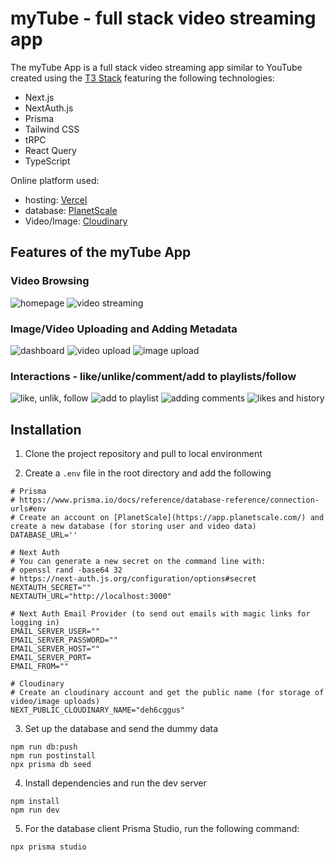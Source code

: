 # myTube - full stack video streaming app

The myTube App is a full stack video streaming app similar to YouTube created using the [T3 Stack](https://create.t3.gg/) featuring the following technologies:

- Next.js
- NextAuth.js
- Prisma
- Tailwind CSS
- tRPC
- React Query
- TypeScript

Online platform used:

- hosting: [Vercel](https://vercel.com/)
- database: [PlanetScale](https://app.planetscale.com/)
- Video/Image: [Cloudinary](https://cloudinary.com/)

## Features of the myTube App

### Video Browsing

![homepage](https://lh3.googleusercontent.com/u/0/drive-viewer/AK7aPaAYg-5cA8kF83CU_tkK9JSdXj5sdzDaKf6u0MAnwVDLe8ZESeKFYLISp06Fu9U3UaVrzAxpzib6MvN5iebkEIZ2IeFCxg=w2475-h1824)
![video streaming](https://drive.google.com/file/d/12aglSTmOirb6VGTFSuUyfxbW4FG1UQe9/preview)

### Image/Video Uploading and Adding Metadata

![dashboard](https://drive.google.com/file/d/1EsfvLD8pd2QtD1KCjmMCabj5pfaKXPvC/preview)
![video upload](https://drive.google.com/file/d/1yVwSM-1WxFkViTWeYyNA2nElTy1Zy1RP/preview)
![image upload](https://drive.google.com/file/d/1F0_b7q-gFldwOm2C9M72X5GyEja8OdXb/preview)

### Interactions - like/unlike/comment/add to playlists/follow

![like, unlik, follow](https://drive.google.com/file/d/1XPec3hNdgayvyrJcHH2OboDIbAxt02bU/preview)
![add to playlist](https://drive.google.com/file/d/1i_dAKw-IE2BNbd8Po-MzWTgtlGhQUYIr/preview)
![adding comments](https://drive.google.com/file/d/12R3OKsdwdBOvP3g8PBq2sIcIpcaWlMRl/preview)
![likes and history](https://drive.google.com/file/d/1PJbsJ0VZGsIbd2xn76paUbTpwt4tSAjx/preview)

## Installation

1. Clone the project repository and pull to local environment

2. Create a `.env` file in the root directory and add the following

```
# Prisma
# https://www.prisma.io/docs/reference/database-reference/connection-urls#env
# Create an account on [PlanetScale](https://app.planetscale.com/) and create a new database (for storing user and video data)
DATABASE_URL=''

# Next Auth
# You can generate a new secret on the command line with:
# openssl rand -base64 32
# https://next-auth.js.org/configuration/options#secret
NEXTAUTH_SECRET=""
NEXTAUTH_URL="http://localhost:3000"

# Next Auth Email Provider (to send out emails with magic links for logging in)
EMAIL_SERVER_USER=""
EMAIL_SERVER_PASSWORD=""
EMAIL_SERVER_HOST=""
EMAIL_SERVER_PORT=
EMAIL_FROM=""

# Cloudinary
# Create an cloudinary account and get the public name (for storage of video/image uploads)
NEXT_PUBLIC_CLOUDINARY_NAME="deh6cggus"

```

3. Set up the database and send the dummy data

```
npm run db:push
npm run postinstall
npx prisma db seed

```

4. Install dependencies and run the dev server

```
npm install
npm run dev

```

5. For the database client Prisma Studio, run the following command:

```
npx prisma studio
```
